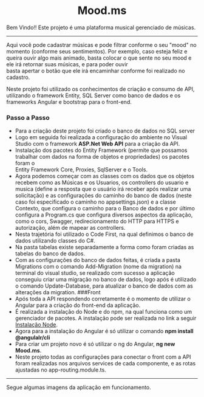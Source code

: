 <h1 align="center"> Mood.ms </h1>
Bem Vindo!! Este projeto é uma plataforma musical gerenciado de músicas. 
<hr>
Aqui você pode cadastrar músicas e pode filtrar conforme o seu "mood" no momento (conforme seus sentimentos).
Por exemplo, caso esteja feliz e queira ouvir algo mais animado, basta colocar o que sente no seu mood e ele irá retornar suas músicas, e para poder ouvir <br>
basta apertar o botão que ele irá encaminhar conforme foi realizado no cadastro.

Neste projeto foi utilizado os conhecimentos de criação e consumo de API, utilizando o framework Entity, SQL Server como banco de dados e os frameworks Angular e bootstrap para o front-end.

### Passo a Passo
- Para a criação deste projeto foi criado o banco de dados no SQL server
- Logo em seguida foi realizada a configuração do ambiente no Visual Studio com o framework <b>ASP.Net Web API</b> para a criação da API.
- Instalação dos pacotes do Entity Framework (permite que possamos trabalhar com dados na forma de objetos e propriedades) os pacotes foram o <br>
Entity Framework Core, Proxies, SqlServer e o Tools.
- Agora podemos começar com as classes com os dados que os objetos recebem como as Músicas e os Usuarios, os controllers do usuario e musica (define a resposta que o usuário irá receber após realizar uma solicitação) e as configurações do caminho do banco de dados (neste caso foi especificado o caminho no appsettings.json) e a classe Contexto, que configura o caminho para o Banco de dados e por último configura a Program.cs que configura diversos aspectos da aplicação, como o cors, Swagger, redirecionamento do HTTP para HTTPS e autorização, além de mapear as controllers.
- Nesta trajetória foi utilizado o Code First, na qual definimos o banco de dados utilizando classes do C#. 
- Na pasta tabelas existe separadamente a forma como foram criadas as tabelas do banco de dados.
- Com as configurações do banco de dados feitas, é criada a pasta Migrations com o comando Add-Migration (nome da migration) na terminal do visual studio, se realizado com sucesso a aplicação conseguiu criar uma migração no banco de dados, logo após é utilizado o comando Update-Database, para atualizar o banco de dados com as alterações da migration.
###Front
- Após toda a API respondendo corretamente é o momento de utilizar o Angular para a criação do front-end da aplicação.
- É realizada a instalação do Node e do npm, na qual funciona como um gerenciador de pacotes. A instalação pode ser realizada no link a seguir <a href="https://nodejs.org/pt-br/download"> Instalação Node</a>.
- Agora para a instalação do Angular é só utilizar o comando <b> npm install @angulalr/cli</b>
- Para criar um projeto novo é só utilizar o ng do Angular, <b> ng new Mood.ms</b>.
- Neste projeto todas as configurações para conectar o front com a API foram realizadas nos arquivos services de cada componente, e as rotas ajustadas no app-routing.module.ts.

<hr>

Segue algumas imagens da aplicação em funcionamento.



